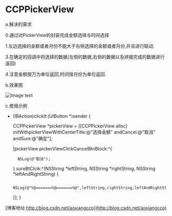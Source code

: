 # CCPPickerView

a.解决的需求

0.通过对PickerView的封装完成金额选择与时间选择

1.左边选择的金额或者月份不能大于右侧选择的金额或者月份,并且进行联动.

3.在确定的回调中将选择的数据(左侧的数据,右侧的数据以及拼接完成的数据进行返回)

4.注意金额按万为单位返回,时间按月份为单位返回.

b.效果图 

![Image text](https://github.com/IMCCP/CCPPickerView/blob/master/CCPPickerView/Image/20160712220535022.gif)

c.使用示例

- (IBAction)clickIt:(UIButton *)sender {
    
    CCPPickerView *pickerView = [[CCPPickerView alloc] initWithpickerViewWithCenterTitle:@"选择金额" andCancel:@"取消" andSure:@"确定"];
    
    [pickerView pickerVIewClickCancelBtnBlock:^{
        
        NSLog(@"取消");
        
    } sureBtClcik:^(NSString *leftString, NSString *rightString, NSString *leftAndRightString) {
        
        NSLog(@"%@=======%@=======%@",leftString,rightString,leftAndRightString);
        
    }];
 }

[博客地址:http://blog.csdn.net/aoxiangccp](http://blog.csdn.net/aoxiangccp) 
